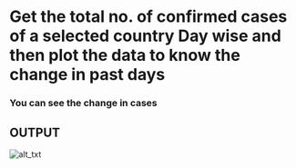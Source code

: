 # Get the total no. of confirmed cases of a selected country Day wise and then plot the data to know the change in past days


###  You can see the change in cases

## **OUTPUT**

![alt_txt](https://github.com/sumyak/COVID-19/blob/master/task%202/Screenshot%20(276).png?raw=true)


